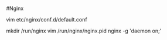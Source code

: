 #Nginx

vim etc/nginx/conf.d/default.conf

mkdir /run/nginx
vim /run/nginx/nginx.pid
nginx -g 'daemon on;'
